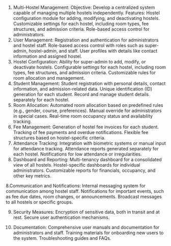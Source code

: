 1. Multi-Hostel Management:
Objective: Develop a centralized system capable of managing multiple hostels independently.
Features:
Hostel configuration module for adding, modifying, and deactivating hostels.
Customizable settings for each hostel, including room types, fee structures, and admission criteria.
Role-based access control for administrators.
2. User Management:
Registration and authentication for administrators and hostel staff.
Role-based access control with roles such as super-admin, hostel-admin, and staff.
User profiles with details like contact information and assigned hostel.
3. Hostel Configuration:
Ability for super-admin to add, modify, or deactivate hostels.
Configurable settings for each hostel, including room types, fee structures, and admission criteria.
Customizable rules for room allocation and management.
4. Student Management:
Student registration with personal details, contact information, and admission-related data.
Unique identification (ID) generation for each student.
Record and manage student details separately for each hostel.
4. Room Allocation:
Automated room allocation based on predefined rules (e.g., gender, course, preferences).
Manual override for administrators in special cases.
Real-time room occupancy status and availability tracking.
5. Fee Management:
Generation of hostel fee invoices for each student.
Tracking of fee payments and overdue notifications.
Flexible fee structures based on hostel-specific criteria.
6. Attendance Tracking:
Integration with biometric systems or manual input for attendance tracking.
Attendance reports generated separately for each hostel.
Notifications for low attendance or irregularities.
7. Dashboard and Reporting:
Multi-tenancy dashboard for a consolidated view of all hostels.
Hostel-specific dashboards for individual administrators.
Customizable reports for financials, occupancy, and other key metrics.
 
8.Communication and Notifications:
Internal messaging system for communication among hostel staff.
Notifications for important events, such as fee due dates, room changes, or announcements.
Broadcast messages to all hostels or specific groups.
 
9. Security Measures:
Encryption of sensitive data, both in transit and at rest.
Secure user authentication mechanisms.


12. Documentation:
Comprehensive user manuals and documentation for administrators and staff.
Training materials for onboarding new users to the system.
Troubleshooting guides and FAQs.

